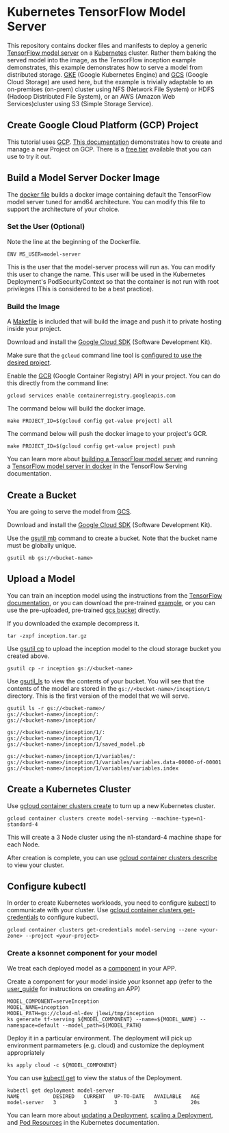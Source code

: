 # Kubernetes TensorFlow Model Server
This repository contains docker files and manifests to deploy a generic 
[TensorFlow model server](https://www.tensorflow.org/serving/) on a [Kubernetes](https://kubernetes.io/) cluster. 
Rather them baking the served model into the image, as the TensorFlow inception example demonstrates, this 
example demonstrates how to serve a model from distributed storage.  [GKE](https://cloud.google.com/kubernetes-engine/) 
(Google Kubernetes Engine) and [GCS](https://cloud.google.com/storage/) (Google Cloud Storage) are used here, 
but the example is trivially adaptable to an on-premises (on-prem) cluster using NFS (Network File System) or 
HDFS (Hadoop Distributed File System), or an AWS (Amazon Web Services)cluster using S3 (Simple Storage Service).

## Create Google Cloud Platform (GCP) Project 
This tutorial uses [GCP](https://cloud.google.com/).
[This documentation](https://cloud.google.com/resource-manager/docs/creating-managing-projects) demonstrates how to 
create and manage a new Project on GCP. There is a [free tier](https://cloud.google.com/free/) available that you can 
use to try it out.

## Build a Model Server Docker Image
The [docker file](docker/Dockerfile) builds a docker image containing default the TensorFlow model server tuned for 
amd64 architecture. You can modify this file to support the architecture of your choice.

### Set the User (Optional)
Note the line at the beginning of the Dockerfile.

```
ENV MS_USER=model-server
```

This is the user that the model-server process will run as. You can modify this user to change the name. This user 
will be used in the Kubernetes Deployment's PodSecurityContext so that the container is not run with root privileges
(This is considered to be a best practice).

### Build the Image
A [Makefile](docker/Makefile) is included that will build the image and push it to private hosting inside your project. 

Download and install the [Google Cloud SDK](https://cloud.google.com/sdk/downloads) (Software Development Kit).

Make sure that the `gcloud` command line tool is [configured to use the desired
project](https://cloud.google.com/sdk/docs/managing-properties).

Enable the [GCR](https://cloud.google.com/container-registry/docs/quickstart) (Google Container Registry) API in 
your project. You can do this directly from the command line:

```commandline
gcloud services enable containerregistry.googleapis.com
```

The command below will build the docker image.

```commandline
make PROJECT_ID=$(gcloud config get-value project) all
```

The command below will push the docker image to your project's GCR.

```commandline
make PROJECT_ID=$(gcloud config get-value project) push
```

You can learn more about [building a TensorFlow model server](https://www.tensorflow.org/serving/serving_advanced) and 
running a [TensorFlow model server in docker](https://www.tensorflow.org/serving/docker) in the TensorFlow Serving 
documentation.

## Create a Bucket
You are going to serve the model from [GCS](https://cloud.google.com/storage/). 

Download and install the [Google Cloud SDK](https://cloud.google.com/sdk/downloads) (Software Development Kit).

Use the [gsutil mb](https://cloud.google.com/storage/docs/gsutil/commands/mb) command to create a bucket. Note that 
the bucket name must be globally unique.
```commandline
gsutil mb gs://<bucket-name>
``` 


## Upload a Model
You can train an inception model using the instructions from the 
[TensorFlow documentation](https://www.tensorflow.org/tutorials/image_retraining), or you can download the pre-trained
[example](http://download.tensorflow.org/models/inception_v3_2016_08_28.tar.gz), or you can use the pre-uploaded,
pre-trained [gcs bucket](gs://kubeflow-models/inception) directly.

If you downloaded the example decompress it.
```commandline
tar -zxpf inception.tar.gz
```

Use [gsutil cp](https://cloud.google.com/storage/docs/gsutil/commands/cp) to upload the inception model to the cloud 
storage bucket you created above.
```commandline
gsutil cp -r inception gs://<bucket-name>
```

Use [gsutil_ls](https://cloud.google.com/storage/docs/gsutil/commands/ls) to view the contents of your bucket. You 
will see that the contents of the model are stored in the `gs://<bucket-name>/inception/1` directory. This is the 
first version of the model that we will serve.

```commandline
gsutil ls -r gs://<bucket-name>/ 
gs://<bucket-name>/inception/:
gs://<bucket-name>/inception/

gs://<bucket-name>/inception/1/:
gs://<bucket-name>/inception/1/
gs://<bucket-name>/inception/1/saved_model.pb

gs://<bucket-name>/inception/1/variables/:
gs://<bucket-name>/inception/1/variables/variables.data-00000-of-00001
gs://<bucket-name>/inception/1/variables/variables.index
```

## Create a Kubernetes Cluster

Use [gcloud container clusters create](https://cloud.google.com/sdk/gcloud/reference/container/clusters/create) to turn 
up a new Kubernetes cluster. 
```commandline
gcloud container clusters create model-serving --machine-type=n1-standard-4
```
This will create a 3 Node cluster using the n1-standard-4 machine shape for each Node.

After creation is complete, you can use 
[gcloud container clusters describe](https://cloud.google.com/sdk/gcloud/reference/container/clusters/describe) to view 
your cluster.

## Configure kubectl 
In order to create Kubernetes workloads, you need to configure [kubectl](https://kubernetes.io/docs/user-guide/kubectl/) 
to communicate with your cluster. Use 
[gcloud container clusters get-credentials](https://cloud.google.com/sdk/gcloud/reference/container/clusters/describe) 
to configure kubectl.

```commandline
gcloud container clusters get-credentials model-serving --zone <your-zone> --project <your-project>
```


### Create a ksonnet component for your model

We treat each deployed model as a [component](https://ksonnet.io/docs/tutorial#2-generate-and-deploy-an-app-component) in your APP.

Create a component for your model inside your ksonnet app (refer to the [user_guide](../../user_guide.md) for instructions on creating an APP)

```commandline
MODEL_COMPONENT=serveInception
MODEL_NAME=inception
MODEL_PATH=gs://cloud-ml-dev_jlewi/tmp/inception
ks generate tf-serving ${MODEL_COMPONENT} --name=${MODEL_NAME} --namespace=default --model_path=${MODEL_PATH}
```

Deploy it in a particular environment. The deployment will pick up environment parmameters (e.g. cloud) and customize the deployment appropriately

```
ks apply cloud -c ${MODEL_COMPONENT}
```

You can use [kubectl get](https://kubernetes.io/docs/reference/generated/kubectl/kubectl-commands#get) to view the 
status of the Deployment.

```commandline
kubectl get deployment model-server
NAME           DESIRED   CURRENT   UP-TO-DATE   AVAILABLE   AGE
model-server   3         3         3            3           20s

```

You can learn more about [updating a Deployment](https://kubernetes.io/docs/concepts/workloads/controllers/deployment/#updating-a-deployment), 
[scaling a Deployment](https://kubernetes.io/docs/concepts/workloads/controllers/deployment/#scaling-a-deployment), and 
[Pod Resources](https://kubernetes.io/docs/concepts/configuration/manage-compute-resources-container/) in the 
Kubernetes documentation.
